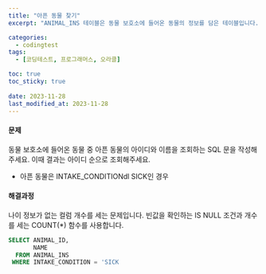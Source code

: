 ```yaml
---
title: "아픈 동물 찾기"
excerpt: "ANIMAL_INS 테이블은 동물 보호소에 들어온 동물의 정보를 담은 테이블입니다. ANIMAL_INS 테이블 구조는 다음과 같으며, ANIMAL_ID, ANIMAL_TYPE, DATETIME, INTAKE_CONDITION, NAME, SEX_UPON_INTAKE는 각각 동물의 아이디, 생물 종, 보호 시작일, 보호 시작 시 상태, 이름, 성별 및 중성화 여부를 나타냅니다."

categories:
  - codingtest
tags:
  - [코딩테스트, 프로그래머스, 오라클]

toc: true
toc_sticky: true
 
date: 2023-11-28
last_modified_at: 2023-11-28
---
```


#### 문제
동물 보호소에 들어온 동물 중 아픈 동물의 아이디와 이름을 조회하는 SQL 문을 작성해주세요. 이때 결과는 아이디 순으로 조회해주세요.

- 아픈 동물은 INTAKE_CONDITIONdl SICK인 경우

#### 해결과정
나이 정보가 없는 컬럼 개수를 세는 문제입니다. 빈값을 확인하는 IS NULL 조건과 개수를 세는 COUNT(*) 함수를 사용합니다.

```sql
SELECT ANIMAL_ID,
       NAME
  FROM ANIMAL_INS
 WHERE INTAKE_CONDITION = 'SICK
```
